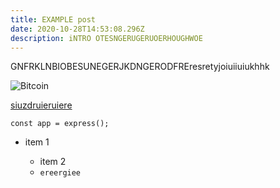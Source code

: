 ```yaml
---
title: EXAMPLE post
date: 2020-10-28T14:53:08.296Z
description: iNTRO OTESNGERUGERUOERHOUGHWOE
---
```

GNFRKLNBIOBESUNEGERJKDNGERODFREresretyjoiuiiuiukhhk

![Bitcoin](img/bitcoin.jpg "Bitcoin")

[siuzdruieruiere](https://example.com)

```
const app = express();
```

* item 1

  * item 2
  * `ereergiee`
